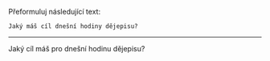 Přeformuluj následující text:

```
Jaký máš cíl dnešní hodiny dějepisu?
```

---

<!-- chatcmpl-748xObxynZC6uY13UWswYK3itTEfi -->

Jaký cíl máš pro dnešní hodinu dějepisu?
